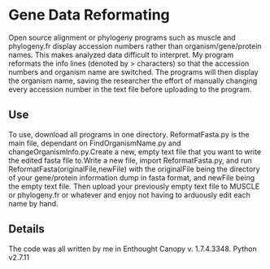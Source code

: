 # Gene Data Reformating

Open source alignment or phylogeny programs such as muscle and phylogeny.fr display accession numbers rather than organism/gene/protein names. This makes analyzed data difficult to interpret. My program reformats the info lines (denoted by > characters) so that the accession numbers and organism name are switched. The programs will then display the organism name, saving the researcher the effort of manually changing every accession number in the text file before uploading to the program. 

## Use

To use, download all programs in one directory. ReformatFasta.py is the main file, dependant on FindOrganismName.py and
changeOrganismInfo.py.Create a new, empty text file that you want to write the edited fasta file to.Write a new file, import
ReformatFasta.py, and run ReformatFasta(originalFile,newFile) with the originalFile being the directory of your gene/protein information dump in fasta format, and newFile being the empty text file. Then upload your previously empty text file to
MUSCLE or phylogeny.fr or whatever and enjoy not having to arduously edit each name by hand.

## Details

The code was all written by me in Enthought Canopy v. 1.7.4.3348. Python v2.7.11
